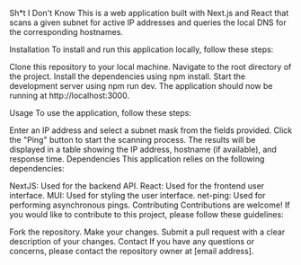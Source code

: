 Sh*t I Don't Know
This is a web application built with Next.js and React that scans a given subnet for active IP addresses and queries the local DNS for the corresponding hostnames.

Installation
To install and run this application locally, follow these steps:

Clone this repository to your local machine.
Navigate to the root directory of the project.
Install the dependencies using npm install.
Start the development server using npm run dev.
The application should now be running at http://localhost:3000.

Usage
To use the application, follow these steps:

Enter an IP address and select a subnet mask from the fields provided.
Click the "Ping" button to start the scanning process.
The results will be displayed in a table showing the IP address, hostname (if available), and response time.
Dependencies
This application relies on the following dependencies:

NextJS: Used for the backend API.
React: Used for the frontend user interface.
MUI: Used for styling the user interface.
net-ping: Used for performing asynchronous pings.
Contributing
Contributions are welcome! If you would like to contribute to this project, please follow these guidelines:

Fork the repository.
Make your changes.
Submit a pull request with a clear description of your changes.
Contact
If you have any questions or concerns, please contact the repository owner at [email address].




